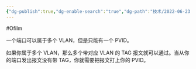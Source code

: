 ```yaml
---
{"dg-publish":true,"dg-enable-search":"true","dg-path":"技术/2022-06-23 VLAN 的理解.md","permalink":"/技术/2022-06-23 VLAN 的理解/","dgEnableSearch":"true","dgPassFrontmatter":true,"created":"2023-02-10T23:03:04.000+08:00","updated":"2023-11-14T13:34:08.000+08:00"}
---
```


#Ofilm 

一个端口可以属于多个 VLAN，但是只能有一个 PVID。

如果你属于多个 VLAN，那么多个带对应 VLAN 的 TAG 报文就可以通过。当从你的端口发出报文没有带 TAG，你就需要把报文打上你的 PVID。